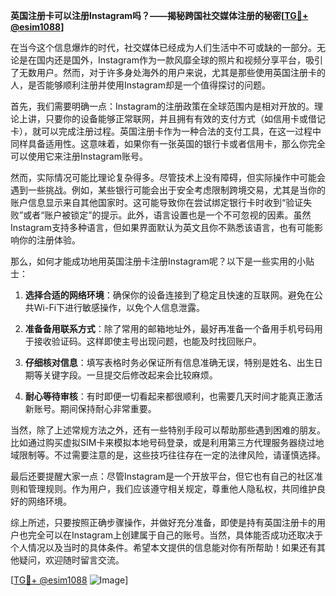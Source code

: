 **英国注册卡可以注册Instagram吗？——揭秘跨国社交媒体注册的秘密[[TG💪+ @esim1088](https://t.me/s/esim1088)]**

在当今这个信息爆炸的时代，社交媒体已经成为人们生活中不可或缺的一部分。无论是在国内还是国外，Instagram作为一款风靡全球的照片和视频分享平台，吸引了无数用户。然而，对于许多身处海外的用户来说，尤其是那些使用英国注册卡的人，是否能够顺利注册并使用Instagram却是一个值得探讨的问题。

首先，我们需要明确一点：Instagram的注册政策在全球范围内是相对开放的。理论上讲，只要你的设备能够正常联网，并且拥有有效的支付方式（如信用卡或借记卡），就可以完成注册过程。英国注册卡作为一种合法的支付工具，在这一过程中同样具备适用性。这意味着，如果你有一张英国的银行卡或者信用卡，那么你完全可以使用它来注册Instagram账号。

然而，实际情况可能比理论复杂得多。尽管技术上没有障碍，但实际操作中可能会遇到一些挑战。例如，某些银行可能会出于安全考虑限制跨境交易，尤其是当你的账户信息显示来自其他国家时。这可能导致你在尝试绑定银行卡时收到“验证失败”或者“账户被锁定”的提示。此外，语言设置也是一个不可忽视的因素。虽然Instagram支持多种语言，但如果界面默认为英文且你不熟悉该语言，也有可能影响你的注册体验。

那么，如何才能成功地用英国注册卡注册Instagram呢？以下是一些实用的小贴士：

1. **选择合适的网络环境**：确保你的设备连接到了稳定且快速的互联网。避免在公共Wi-Fi下进行敏感操作，以免个人信息泄露。
   
2. **准备备用联系方式**：除了常用的邮箱地址外，最好再准备一个备用手机号码用于接收验证码。这样即使主号出现问题，也能及时找回账户。
   
3. **仔细核对信息**：填写表格时务必保证所有信息准确无误，特别是姓名、出生日期等关键字段。一旦提交后修改起来会比较麻烦。
   
4. **耐心等待审核**：有时即便一切看起来都很顺利，也需要几天时间才能真正激活新账号。期间保持耐心非常重要。

当然，除了上述常规方法之外，还有一些特别手段可以帮助那些遇到困难的朋友。比如通过购买虚拟SIM卡来模拟本地号码登录，或是利用第三方代理服务器绕过地域限制等。不过需要注意的是，这些技巧往往存在一定的法律风险，请谨慎选择。

最后还要提醒大家一点：尽管Instagram是一个开放平台，但它也有自己的社区准则和管理规则。作为用户，我们应该遵守相关规定，尊重他人隐私权，共同维护良好的网络环境。

综上所述，只要按照正确步骤操作，并做好充分准备，即使是持有英国注册卡的用户也完全可以在Instagram上创建属于自己的账号。当然，具体能否成功还取决于个人情况以及当时的具体条件。希望本文提供的信息能对你有所帮助！如果还有其他疑问，欢迎随时留言交流。

[[TG💪+ @esim1088](https://t.me/s/esim1088) ![Image](https://i.postimg.cc/4NQfJmqS/Snipaste-2025-05-13-00-14-12.png)]
